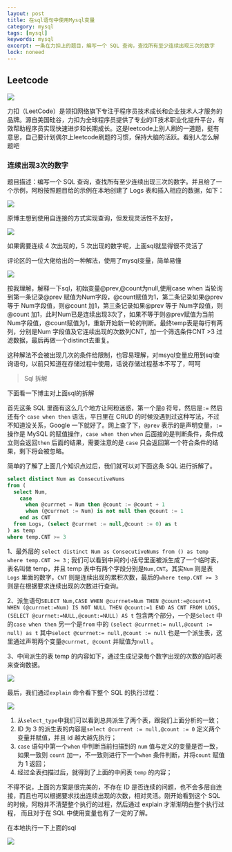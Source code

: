 ```yaml
---
layout: post
title: 在sql语句中使用Mysql变量
category: mysql
tags: [mysql]
keywords: mysql
excerpt: 一条在力扣上的题目，编写一个 SQL 查询，查找所有至少连续出现三次的数字
lock: noneed
---
```


## Leetcode

![](\assets\images\2021\mysql\leetcode.jpeg)

力扣（LeetCode）是领扣网络旗下专注于程序员技术成长和企业技术人才服务的品牌。源自美国硅谷，力扣为全球程序员提供了专业的IT技术职业化提升平台，有效帮助程序员实现快速进步和长期成长。这是leetcode上别人刷的一道题，挺有意思，自己要计划偶尔上leetcode刷题的习惯，保持大脑的活跃。看别人怎么解题吧

### 连续出现3次的数字

题目描述：编写一个 SQL 查询，查找所有至少连续出现三次的数字。并且给了一个示例，阿粉按照题目给的示例在本地创建了 Logs 表和插入相应的数据，如下：

![](\assets\images\2021\mysql\leetcode-1.jpeg)

原博主想到使用自连接的方式实现查询，但发现灵活性不友好，

![](\assets\images\2021\mysql\leetcode-2.jpeg)

如果需要连续 4 次出现的，5 次出现的数字呢，上面sql就显得很不灵活了

评论区的一位大佬给出的一种解法，使用了mysql变量，简单易懂

![](\assets\images\2021\mysql\leetcode-3.jpeg)

按我理解，解释一下sql，初始变量@prev,@count为null,使用case when 当轮询到第一条记录@prev 赋值为Num字段，@count赋值为1，第二条记录如果@prev 等于 Num字段值，则@count 加1，第三条记录如果@prev 等于 Num字段值，则@count 加1，此时Num已是连续出现3次了，如果不等于则@prev赋值为当前Num字段值，@count赋值为1，重新开始新一轮的判断。最终temp表是每行有两列，分别是Num 字段值及它连续出现的次数列CNT，加一个筛选条件CNT >3 过滤数据，最后再做一个distinct去重复。

这种解法不会被出现几次的条件给限制，也容易理解，对msyql变量应用到sql查询语句，以前只知道在存储过程中使用，话说存储过程基本不写了，呵呵

> Sql 拆解

下面看一下博主对上面sql的拆解

首先这条 SQL 里面有这么几个地方让阿粉迷惑，第一个是`@` 符号，然后是`:=` 然后还有个 `case when then` 语法，平日里在 CRUD 的时候没遇到过这种写法，不过不知道没关系，Google 一下就好了。网上查了下，`@prev` 表示的是声明变量，`:=`操作是 MySQL 的赋值操作，`case when then` `when` 后面接的是判断条件，条件成立则会返回`then` 后面的结果，需要注意的是 `case` 只会返回第一个符合条件的结果，剩下将会被忽略。

简单的了解了上面几个知识点过后，我们就可以对下面这条 SQL 进行拆解了。

```sql
select distinct Num as ConsecutiveNums
from (
  select Num, 
    case 
      when @currnet = Num then @count := @count + 1
      when (@currnet := Num) is not null then @count := 1
    end as CNT
  from Logs, (select @currnet := null,@count := 0) as t
) as temp
where temp.CNT >= 3
```

1、最外层的 `select distinct Num as ConsecutiveNums from () as temp where temp.CNT >= 3` ; 我们可以看到中间的小括号里面被派生成了一个临时表，表名叫做 temp，并且 temp 表中有两个字段分别是`Num,CNT`。其实`Num` 则是表`Logs` 里面的数字，`CNT` 则是连续出现的累积次数，最后的`where temp.CNT >= 3` 则是在根据要求连续出现的次数进行查询。

2、派生语句`SELECT Num,CASE WHEN @currnet=Num THEN @count:=@count+1 WHEN (@currnet:=Num) IS NOT NULL THEN @count:=1 END AS CNT FROM LOGS,(SELECT @currnet:=NULL,@count:=NULL) AS t` 包含两个部分，一个是`Select` 中的`case when then` 另一个是`from` 中的 `(select @currnet:= null,@count := null) as t` 其中`select @currnet:= null,@count := null` 也是一个派生表，这里通过声明两个变量`@currnet, @count` 并赋值为`null` 。

3、中间派生的表 temp 的内容如下，通过生成记录每个数字出现的次数的临时表来查询数据。

![](\assets\images\2021\mysql\leetcode-4.jpeg)

最后，我们通过`explain` 命令看下整个 SQL 的执行过程：

![](\assets\images\2021\mysql\leetcode-5-explain.jpeg)

1. 从`select_type`中我们可以看到总共派生了两个表，跟我们上面分析的一致；
2. ID 为 3 的派生表的内容是`select @current := null,@count := 0` 定义两个变量并赋值，并且 id 越大越先执行；
3. `case` 语句中第一个`when` 中判断当前扫描到的 `num` 值与定义的变量是否一致，如果一致则 `count` 加一，不一致则进行下一个`when` 条件判断，并将`count` 赋值为 1 返回；
4. 经过全表扫描过后，就得到了上面的中间表 `temp` 的内容；

不得不说，上面的方案是很完美的，不存在 ID 是否连续的问题，也不会多层自连接，而且也可以根据要求找出连续出现的次数，相对灵活。刚开始看到这个 SQL 的时候，阿粉并不清楚整个执行的过程，然后通过 explain 才渐渐明白整个执行过程， 而且对于在 SQL 中使用变量也有了一定的了解。

在本地执行一下上面的sql

![](\assets\images\2021\mysql\consective-num.png)